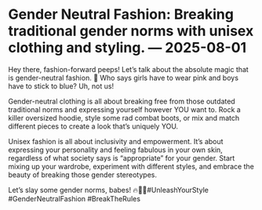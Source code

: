 # Gender Neutral Fashion: Breaking traditional gender norms with unisex clothing and styling. — 2025-08-01

Hey there, fashion-forward peeps! Let’s talk about the absolute magic that is gender-neutral fashion. 🌟 Who says girls have to wear pink and boys have to stick to blue? Uh, not us!

Gender-neutral clothing is all about breaking free from those outdated traditional norms and expressing yourself however YOU want to. Rock a killer oversized hoodie, style some rad combat boots, or mix and match different pieces to create a look that’s uniquely YOU.

Unisex fashion is all about inclusivity and empowerment. It’s about expressing your personality and feeling fabulous in your own skin, regardless of what society says is “appropriate” for your gender. Start mixing up your wardrobe, experiment with different styles, and embrace the beauty of breaking those gender stereotypes.

Let’s slay some gender norms, babes! 🔥💃🏽#UnleashYourStyle #GenderNeutralFashion #BreakTheRules